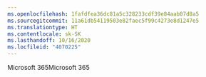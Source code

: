 ```yaml
---
ms.openlocfilehash: 1fafdfea36dc81a5c328233cdf39e84aab07d8a5
ms.sourcegitcommit: 11a61db54119503e82faec5f99c4273e8d1247e5
ms.translationtype: HT
ms.contentlocale: sk-SK
ms.lasthandoff: 10/16/2020
ms.locfileid: "4070225"
---
```

<span data-ttu-id="d6f8a-101">Microsoft 365</span><span class="sxs-lookup"><span data-stu-id="d6f8a-101">Microsoft 365</span></span>